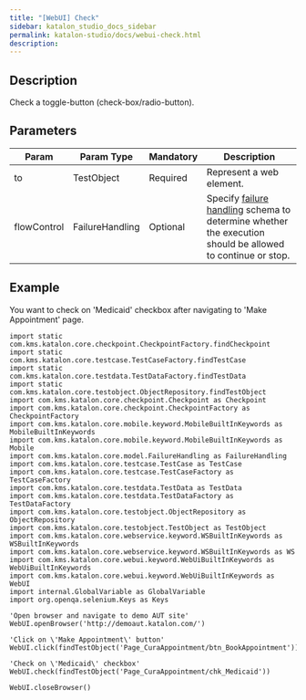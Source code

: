 ```yaml
---
title: "[WebUI] Check" 
sidebar: katalon_studio_docs_sidebar
permalink: katalon-studio/docs/webui-check.html 
description: 
---
```

Description
-----------

Check a toggle-button (check-box/radio-button).

Parameters
----------

| Param | Param Type | Mandatory | Description |
| --- | --- | --- | --- |
| to | TestObject | Required | Represent a web element. |
| flowControl | FailureHandling | Optional | Specify [failure handling](https://docs.katalon.com/x/qAAM) schema to determine whether the execution should be allowed to continue or stop. |

Example
-------

You want to check on 'Medicaid' checkbox after navigating to 'Make Appointment' page.

```
import static com.kms.katalon.core.checkpoint.CheckpointFactory.findCheckpoint
import static com.kms.katalon.core.testcase.TestCaseFactory.findTestCase
import static com.kms.katalon.core.testdata.TestDataFactory.findTestData
import static com.kms.katalon.core.testobject.ObjectRepository.findTestObject
import com.kms.katalon.core.checkpoint.Checkpoint as Checkpoint
import com.kms.katalon.core.checkpoint.CheckpointFactory as CheckpointFactory
import com.kms.katalon.core.mobile.keyword.MobileBuiltInKeywords as MobileBuiltInKeywords
import com.kms.katalon.core.mobile.keyword.MobileBuiltInKeywords as Mobile
import com.kms.katalon.core.model.FailureHandling as FailureHandling
import com.kms.katalon.core.testcase.TestCase as TestCase
import com.kms.katalon.core.testcase.TestCaseFactory as TestCaseFactory
import com.kms.katalon.core.testdata.TestData as TestData
import com.kms.katalon.core.testdata.TestDataFactory as TestDataFactory
import com.kms.katalon.core.testobject.ObjectRepository as ObjectRepository
import com.kms.katalon.core.testobject.TestObject as TestObject
import com.kms.katalon.core.webservice.keyword.WSBuiltInKeywords as WSBuiltInKeywords
import com.kms.katalon.core.webservice.keyword.WSBuiltInKeywords as WS
import com.kms.katalon.core.webui.keyword.WebUiBuiltInKeywords as WebUiBuiltInKeywords
import com.kms.katalon.core.webui.keyword.WebUiBuiltInKeywords as WebUI
import internal.GlobalVariable as GlobalVariable
import org.openqa.selenium.Keys as Keys

'Open browser and navigate to demo AUT site'
WebUI.openBrowser('http://demoaut.katalon.com/')

'Click on \'Make Appointment\' button'
WebUI.click(findTestObject('Page_CuraAppointment/btn_BookAppointment'))

'Check on \'Medicaid\' checkbox'
WebUI.check(findTestObject('Page_CuraAppointment/chk_Medicaid'))

WebUI.closeBrowser()
```